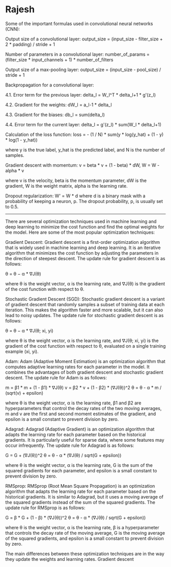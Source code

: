 # Rajesh

Some of the important formulas used in convolutional neural networks (CNN):

Output size of a convolutional layer: output_size = (input_size - filter_size + 2 * padding) / stride + 1

Number of parameters in a convolutional layer: number_of_params = (filter_size * input_channels + 1) * number_of_filters

Output size of a max-pooling layer: output_size = (input_size - pool_size) / stride + 1

Backpropagation for a convolutional layer:

4.1. Error term for the previous layer: delta_l = W_l^T * delta_l+1 * g'(z_l)

4.2. Gradient for the weights: dW_l = a_l-1 * delta_l

4.3. Gradient for the biases: db_l = sum(delta_l)

4.4. Error term for the current layer: delta_l = g'(z_l) * sum(W_l * delta_l+1)

Calculation of the loss function: loss = - (1 / N) * sum(y * log(y_hat) + (1 - y) * log(1 - y_hat))

where y is the true label, y_hat is the predicted label, and N is the number of samples.

Gradient descent with momentum: v = beta * v + (1 - beta) * dW, W = W - alpha * v

where v is the velocity, beta is the momentum parameter, dW is the gradient, W is the weight matrix, alpha is the learning rate.

Dropout regularization: W' = W * d
where d is a binary mask with a probability of keeping a neuron, p. The dropout probability, p, is usually set to 0.5.

-------------------------------------------------- 

There are several optimization techniques used in machine learning and deep learning to minimize the cost function and find the optimal weights for the model. Here are some of the most popular optimization techniques:

Gradient Descent:
Gradient descent is a first-order optimization algorithm that is widely used in machine learning and deep learning. It is an iterative algorithm that minimizes the cost function by adjusting the parameters in the direction of steepest descent. The update rule for gradient descent is as follows:

θ = θ − α * ∇J(θ)

where θ is the weight vector, α is the learning rate, and ∇J(θ) is the gradient of the cost function with respect to θ.

Stochastic Gradient Descent (SGD):
Stochastic gradient descent is a variant of gradient descent that randomly samples a subset of training data at each iteration. This makes the algorithm faster and more scalable, but it can also lead to noisy updates. The update rule for stochastic gradient descent is as follows:

θ = θ − α * ∇J(θ; xi, yi)

where θ is the weight vector, α is the learning rate, and ∇J(θ; xi, yi) is the gradient of the cost function with respect to θ, evaluated on a single training example (xi, yi).

Adam:
Adam (Adaptive Moment Estimation) is an optimization algorithm that computes adaptive learning rates for each parameter in the model. It combines the advantages of both gradient descent and stochastic gradient descent. The update rule for Adam is as follows:

m = β1 * m + (1 - β1) * ∇J(θ)
v = β2 * v + (1 - β2) * (∇J(θ))^2
θ = θ - α * m / (sqrt(v) + epsilon)

where θ is the weight vector, α is the learning rate, β1 and β2 are hyperparameters that control the decay rates of the two moving averages, m and v are the first and second moment estimates of the gradient, and epsilon is a small constant to prevent division by zero.

Adagrad:
Adagrad (Adaptive Gradient) is an optimization algorithm that adapts the learning rate for each parameter based on the historical gradients. It is particularly useful for sparse data, where some features may occur infrequently. The update rule for Adagrad is as follows:

G = G + (∇J(θ))^2
θ = θ - α * (∇J(θ) / sqrt(G + epsilon))

where θ is the weight vector, α is the learning rate, G is the sum of the squared gradients for each parameter, and epsilon is a small constant to prevent division by zero.

RMSprop:
RMSprop (Root Mean Square Propagation) is an optimization algorithm that adapts the learning rate for each parameter based on the historical gradients. It is similar to Adagrad, but it uses a moving average of the squared gradients instead of the sum of the squared gradients. The update rule for RMSprop is as follows:

G = β * G + (1 - β) * (∇J(θ))^2
θ = θ - α * (∇J(θ) / sqrt(G + epsilon))

where θ is the weight vector, α is the learning rate, β is a hyperparameter that controls the decay rate of the moving average, G is the moving average of the squared gradients, and epsilon is a small constant to prevent division by zero.

The main differences between these optimization techniques are in the way they update the weights and learning rates. Gradient descent




